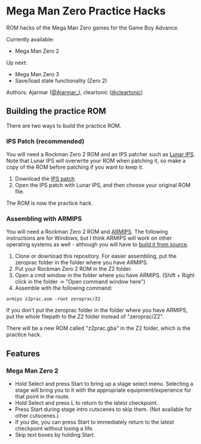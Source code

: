 # Mega Man Zero Practice Hacks

ROM hacks of the Mega Man Zero games for the Game Boy Advance.

Currently available: 
* Mega Man Zero 2

Up next:
* Mega Man Zero 3
* Save/load state functionality (Zero 2)

Authors: Ajarmar ([@Ajarmar_](http://twitter.com/Ajarmar_)), cleartonic ([@cleartonic](http://twitter.com/cleartonic))

## Building the practice ROM

There are two ways to build the practice ROM.

### IPS Patch (recommended)

You will need a Rockman Zero 2 ROM and an IPS patcher such as [Lunar IPS](https://www.romhacking.net/utilities/240/). Note that Lunar IPS will overwrite your ROM when patching it, so make a copy of the ROM before patching if you want to keep it.

1. Download the [IPS patch](https://github.com/Ajarmar/zeroprac/raw/master/Z2/ips/z2prac_v1.ips)
2. Open the IPS patch with Lunar IPS, and then choose your original ROM file.

The ROM is now the practice hack.

### Assembling with ARMIPS

You will need a Rockman Zero 2 ROM and [ARMIPS](https://github.com/Kingcom/armips/releases/tag/v0.10.0). The following instructions are for Windows, but I think ARMIPS will work on other operating systems as well - although you will have to [build it from source](https://github.com/Kingcom/armips#22-building-from-source).

1. Clone or download this repository. For easier assembling, put the zeroprac folder in the folder where you have ARMIPS.
2. Put your Rockman Zero 2 ROM in the Z2 folder.
3. Open a cmd window in the folder where you have ARMIPS. (Shift + Right click in the folder -> "Open command window here")
4. Assemble with the following command:

```
armips z2prac.asm -root zeroprac/Z2
```
If you don't put the zeroprac folder in the folder where you have ARMIPS, put the whole filepath to the Z2 folder instead of "zeroprac/Z2".

There will be a new ROM called "z2prac.gba" in the Z2 folder, which is the practice hack.

## Features

### Mega Man Zero 2

- Hold Select and press Start to bring up a stage select menu. Selecting a stage will bring you to it with the appropriate equipment/experience for that point in the route.
- Hold Select and press L to return to the latest checkpoint.
- Press Start during stage intro cutscenes to skip them. (Not available for other cutscenes.)
- If you die, you can press Start to immediately return to the latest checkpoint without losing a life.
- Skip text boxes by holding Start.
